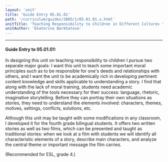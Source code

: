 ```yaml
---
layout: 'unit'
title: 'Guide Entry 05.01.01'
path: '/curriculum/guides/2005/1/05.01.01.x.html'
unitTitle: 'Teaching Responsibility to Children in Different Cultures through Film and Literature Stories'
unitAuthor: 'Ekaterina Barkhatova'
---
```


<body>
<hr/>
 <h4>
  Guide Entry to 05.01.01:
 </h4>
 <p>
  In designing this unit on teaching responsibility to children I pursue two separate major goals: I want this unit to teach some important moral principles such as to be responsible for one's deeds and relationships with others, and I want the unit to be academically rich in developing pertinent content knowledge and skills applicable to understanding a story. I find that along with the lack of moral training, students need academic understanding of the tools necessary for their success: language, rhetoric, imaginative storytelling. Before they can portray their own situations as stories, they need to understand the elements involved: characters, themes, motives, settings, conflicts, solutions, etc.
 </p>
<p>
  Although this unit may be taught with some modifications in any classroom, I developed it for the fourth grade bilingual students. It offers two written stories as well as two films, which can be presented and taught as traditional stories: when we look at a film with students we will identify all characteristic elements of a story, describe main characters, and analyze the central theme or important message the film carries.
 </p>
<p>
  (Recommended for ESL, grade 4.)
 </p>

</body>
